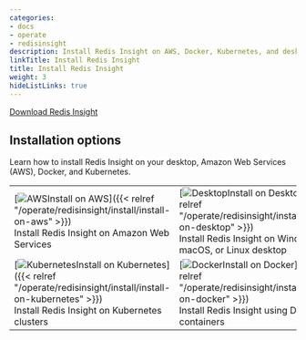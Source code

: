 ```yaml
---
categories:
- docs
- operate
- redisinsight
description: Install Redis Insight on AWS, Docker, Kubernetes, and desktop
linkTitle: Install Redis Insight
title: Install Redis Insight
weight: 3
hideListLinks: true
---
```


[Download Redis Insight](https://redis.io/downloads/#:~:text=Redis-,Insight,-Download%20a%20powerful)

## Installation options
Learn how to install Redis Insight on your desktop, Amazon Web Services (AWS), Docker, and Kubernetes.

| | |
|---|---|
| [![AWS](/images/redisinsight-aws.svg)Install on AWS]({{< relref "/operate/redisinsight/install/install-on-aws" >}})<br/>Install Redis Insight on Amazon Web Services | [![Desktop](/images/redisinsight-desktop.svg)Install on Desktop]({{< relref "/operate/redisinsight/install/install-on-desktop" >}})<br/>Install Redis Insight on Windows, macOS, or Linux desktop |
| [![Kubernetes](/images/redisinsight-kubernetes.svg)Install on Kubernetes]({{< relref "/operate/redisinsight/install/install-on-kubernetes" >}})<br/>Install Redis Insight on Kubernetes clusters | [![Docker](/images/redisinsight-docker.svg)Install on Docker]({{< relref "/operate/redisinsight/install/install-on-docker" >}})<br/>Install Redis Insight using Docker containers |